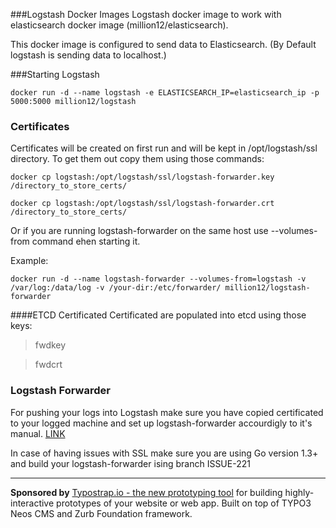 ###Logstash Docker Images
Logstash docker image to work with elasticsearch docker image (million12/elasticsearch).

This docker image is configured to send data to Elasticsearch. (By Default logstash is sending data to localhost.)

###Starting Logstash

`docker run -d --name logstash -e ELASTICSEARCH_IP=elasticsearch_ip -p 5000:5000 million12/logstash`
### Certificates
Certificates will be created on first run and will be kept in /opt/logstash/ssl directory. To get them out copy them using those commands:

`docker cp logstash:/opt/logstash/ssl/logstash-forwarder.key /directory_to_store_certs/`

`docker cp logstash:/opt/logstash/ssl/logstash-forwarder.crt /directory_to_store_certs/`

Or if you are running logstash-forwarder on the same host use --volumes-from command ehen starting it.

Example:

`docker run -d --name logstash-forwarder --volumes-from=logstash -v /var/log:/data/log -v /your-dir:/etc/forwarder/ million12/logstash-forwarder`


####ETCD Certificated
Certificated are populated into etcd using those keys:

>   fwdkey

>   fwdcrt

### Logstash Forwarder
For pushing your logs into Logstash make sure you have copied certificated to your logged machine and set up logstash-forwarder accourdigly to it's manual. <a href="https://github.com/elasticsearch/logstash-forwarder">LINK</a>

In case of having issues with SSL make sure you are using Go version 1.3+ and build your logstash-forwarder ising branch ISSUE-221

---

**Sponsored by** [Typostrap.io - the new prototyping tool](http://typostrap.io/) for building highly-interactive prototypes of your website or web app. Built on top of TYPO3 Neos CMS and Zurb Foundation framework.
